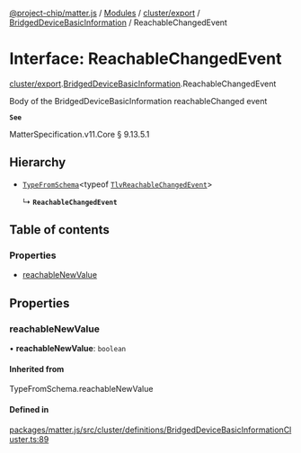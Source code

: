 [@project-chip/matter.js](../README.md) / [Modules](../modules.md) / [cluster/export](../modules/cluster_export.md) / [BridgedDeviceBasicInformation](../modules/cluster_export.BridgedDeviceBasicInformation.md) / ReachableChangedEvent

# Interface: ReachableChangedEvent

[cluster/export](../modules/cluster_export.md).[BridgedDeviceBasicInformation](../modules/cluster_export.BridgedDeviceBasicInformation.md).ReachableChangedEvent

Body of the BridgedDeviceBasicInformation reachableChanged event

**`See`**

MatterSpecification.v11.Core § 9.13.5.1

## Hierarchy

- [`TypeFromSchema`](../modules/tlv_export.md#typefromschema)\<typeof [`TlvReachableChangedEvent`](../modules/cluster_export.BridgedDeviceBasicInformation.md#tlvreachablechangedevent)\>

  ↳ **`ReachableChangedEvent`**

## Table of contents

### Properties

- [reachableNewValue](cluster_export.BridgedDeviceBasicInformation.ReachableChangedEvent.md#reachablenewvalue)

## Properties

### reachableNewValue

• **reachableNewValue**: `boolean`

#### Inherited from

TypeFromSchema.reachableNewValue

#### Defined in

[packages/matter.js/src/cluster/definitions/BridgedDeviceBasicInformationCluster.ts:89](https://github.com/project-chip/matter.js/blob/2d9f2165d2672864fda3496a6d0d5f93597f82c6/packages/matter.js/src/cluster/definitions/BridgedDeviceBasicInformationCluster.ts#L89)
